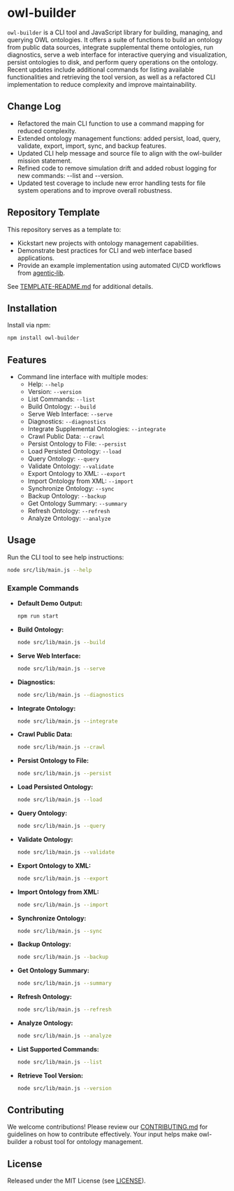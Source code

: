 # owl-builder

`owl-builder` is a CLI tool and JavaScript library for building, managing, and querying OWL ontologies. It offers a suite of functions to build an ontology from public data sources, integrate supplemental theme ontologies, run diagnostics, serve a web interface for interactive querying and visualization, persist ontologies to disk, and perform query operations on the ontology. Recent updates include additional commands for listing available functionalities and retrieving the tool version, as well as a refactored CLI implementation to reduce complexity and improve maintainability.

## Change Log
- Refactored the main CLI function to use a command mapping for reduced complexity.
- Extended ontology management functions: added persist, load, query, validate, export, import, sync, and backup features.
- Updated CLI help message and source file to align with the owl-builder mission statement.
- Refined code to remove simulation drift and added robust logging for new commands: --list and --version.
- Updated test coverage to include new error handling tests for file system operations and to improve overall robustness.

## Repository Template

This repository serves as a template to:

* Kickstart new projects with ontology management capabilities.
* Demonstrate best practices for CLI and web interface based applications.
* Provide an example implementation using automated CI/CD workflows from [agentic‑lib](https://github.com/xn-intenton-z2a/agentic-lib).

See [TEMPLATE-README.md](./TEMPLATE-README.md) for additional details.

## Installation

Install via npm:

```bash
npm install owl-builder
```

## Features

- Command line interface with multiple modes:
  - Help: `--help`
  - Version: `--version`
  - List Commands: `--list`
  - Build Ontology: `--build`
  - Serve Web Interface: `--serve`
  - Diagnostics: `--diagnostics`
  - Integrate Supplemental Ontologies: `--integrate`
  - Crawl Public Data: `--crawl`
  - Persist Ontology to File: `--persist`
  - Load Persisted Ontology: `--load`
  - Query Ontology: `--query`
  - Validate Ontology: `--validate`
  - Export Ontology to XML: `--export`
  - Import Ontology from XML: `--import`
  - Synchronize Ontology: `--sync`
  - Backup Ontology: `--backup`
  - Get Ontology Summary: `--summary`
  - Refresh Ontology: `--refresh`
  - Analyze Ontology: `--analyze`

## Usage

Run the CLI tool to see help instructions:

```bash
node src/lib/main.js --help
```

### Example Commands

- **Default Demo Output:**
  ```bash
  npm run start
  ```

- **Build Ontology:**
  ```bash
  node src/lib/main.js --build
  ```

- **Serve Web Interface:**
  ```bash
  node src/lib/main.js --serve
  ```

- **Diagnostics:**
  ```bash
  node src/lib/main.js --diagnostics
  ```

- **Integrate Ontology:**
  ```bash
  node src/lib/main.js --integrate
  ```

- **Crawl Public Data:**
  ```bash
  node src/lib/main.js --crawl
  ```

- **Persist Ontology to File:**
  ```bash
  node src/lib/main.js --persist
  ```

- **Load Persisted Ontology:**
  ```bash
  node src/lib/main.js --load
  ```

- **Query Ontology:**
  ```bash
  node src/lib/main.js --query
  ```

- **Validate Ontology:**
  ```bash
  node src/lib/main.js --validate
  ```

- **Export Ontology to XML:**
  ```bash
  node src/lib/main.js --export
  ```

- **Import Ontology from XML:**
  ```bash
  node src/lib/main.js --import
  ```

- **Synchronize Ontology:**
  ```bash
  node src/lib/main.js --sync
  ```

- **Backup Ontology:**
  ```bash
  node src/lib/main.js --backup
  ```

- **Get Ontology Summary:**
  ```bash
  node src/lib/main.js --summary
  ```

- **Refresh Ontology:**
  ```bash
  node src/lib/main.js --refresh
  ```

- **Analyze Ontology:**
  ```bash
  node src/lib/main.js --analyze
  ```

- **List Supported Commands:**
  ```bash
  node src/lib/main.js --list
  ```

- **Retrieve Tool Version:**
  ```bash
  node src/lib/main.js --version
  ```

## Contributing

We welcome contributions! Please review our [CONTRIBUTING.md](./CONTRIBUTING.md) for guidelines on how to contribute effectively. Your input helps make owl-builder a robust tool for ontology management.

## License

Released under the MIT License (see [LICENSE](./LICENSE)).
